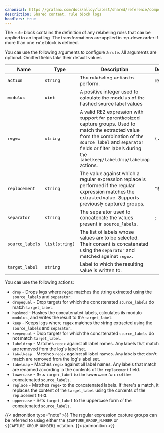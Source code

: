 ```yaml
---
canonical: https://grafana.com/docs/alloy/latest/shared/reference/components/rule-block-logs/
description: Shared content, rule block logs
headless: true
---
```


The `rule` block contains the definition of any relabeling rules that can be applied to an input log.
The transformations are applied in top-down order if more than one `rule` block is defined.

You can use the following arguments to configure a `rule`.
All arguments are optional. Omitted fields take their default values.

| Name            | Type           | Description                                                                                                                                                                                                                                   | Default | Required |
| --------------- | -------------- | --------------------------------------------------------------------------------------------------------------------------------------------------------------------------------------------------------------------------------------------- | ------- | -------- |
| `action`        | `string`       | The relabeling action to perform.                                                                                                                                                                                                             | replace | no       |
| `modulus`       | `uint`         | A positive integer used to calculate the modulus of the hashed source label values.                                                                                                                                                           |         | no       |
| `regex`         | `string`       | A valid RE2 expression with support for parenthesized capture groups. Used to match the extracted value from the combination of the `source_label` and `separator` fields or filter labels during the `labelkeep/labeldrop/labelmap` actions. | `(.*)`  | no       |
| `replacement`   | `string`       | The value against which a regular expression replace is performed if the regular expression matches the extracted value. Supports previously captured groups.                                                                                 | `"$1"`  | no       |
| `separator`     | `string`       | The separator used to concatenate the values present in `source_labels`.                                                                                                                                                                      | ;       | no       |
| `source_labels` | `list(string)` | The list of labels whose values are to be selected. Their content is concatenated using the `separator` and matched against `regex`.                                                                                                          |         | no       |
| `target_label`  | `string`       | Label to which the resulting value is written to.                                                                                                                                                                                             |         | no       |

You can use the following actions:

- `drop` - Drops logs where `regex` matches the string extracted using the `source_labels` and `separator`.
- `dropequal` - Drop targets for which the concatenated `source_labels` do match `target_label`.
- `hashmod` - Hashes the concatenated labels, calculates its modulo `modulus`, and writes the result to the `target_label`.
- `keep` - Keeps logs where `regex` matches the string extracted using the `source_labels` and `separator`.
- `keepequal` - Drop targets for which the concatenated `source_labels` do not match `target_label`.
- `labeldrop` - Matches `regex` against all label names. Any labels that match are removed from the log's label set.
- `labelkeep` - Matches `regex` against all label names. Any labels that don't match are removed from the log's label set.
- `labelmap` - Matches `regex` against all label names. Any labels that match are renamed according to the contents of the `replacement` field.
- `lowercase` - Sets `target_label` to the lowercase form of the concatenated `source_labels`.
- `replace` - Matches `regex` to the concatenated labels. If there's a match, it replaces the content of the `target_label` using the contents of the `replacement` field.
- `uppercase` - Sets `target_label` to the uppercase form of the concatenated `source_labels`.

{{< admonition type="note" >}}
The regular expression capture groups can be referred to using either the `$CAPTURE_GROUP_NUMBER` or `${CAPTURE_GROUP_NUMBER}` notation.
{{< /admonition >}}
